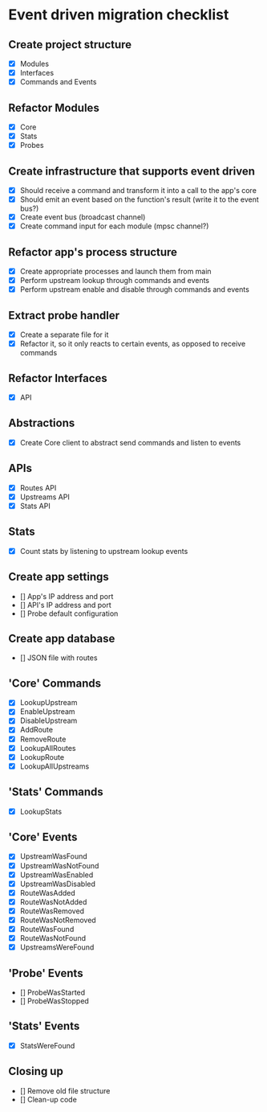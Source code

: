 # Event driven migration checklist

## Create project structure
- [x] Modules
- [x] Interfaces
- [x] Commands and Events

## Refactor Modules
- [x] Core
- [x] Stats
- [x] Probes

## Create infrastructure that supports event driven
- [x] Should receive a command and transform it into a call to the app's core
- [x] Should emit an event based on the function's result (write it to the event bus?)
- [x] Create event bus (broadcast channel)
- [x] Create command input for each module (mpsc channel?)

## Refactor app's process structure
- [x] Create appropriate processes and launch them from main
- [x] Perform upstream lookup through commands and events
- [x] Perform upstream enable and disable through commands and events

## Extract probe handler
- [x] Create a separate file for it
- [x] Refactor it, so it only reacts to certain events, as opposed to receive commands

## Refactor Interfaces
- [x] API

## Abstractions
- [x] Create Core client to abstract send commands and listen to events

## APIs
- [x] Routes API
- [x] Upstreams API
- [x] Stats API

## Stats
- [x] Count stats by listening to upstream lookup events

## Create app settings
- [] App's IP address and port
- [] API's IP address and port
- [] Probe default configuration

## Create app database
- [] JSON file with routes

## 'Core' Commands
- [x] LookupUpstream
- [x] EnableUpstream
- [x] DisableUpstream
- [x] AddRoute
- [x] RemoveRoute
- [x] LookupAllRoutes
- [x] LookupRoute
- [x] LookupAllUpstreams

## 'Stats' Commands
- [x] LookupStats

## 'Core' Events
- [x] UpstreamWasFound
- [x] UpstreamWasNotFound
- [x] UpstreamWasEnabled
- [x] UpstreamWasDisabled
- [x] RouteWasAdded
- [x] RouteWasNotAdded
- [x] RouteWasRemoved
- [x] RouteWasNotRemoved
- [x] RouteWasFound
- [x] RouteWasNotFound
- [x] UpstreamsWereFound

## 'Probe' Events
- [] ProbeWasStarted
- [] ProbeWasStopped

## 'Stats' Events
- [x] StatsWereFound

## Closing up
- [] Remove old file structure
- [] Clean-up code